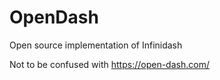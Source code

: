 # OpenDash
Open source implementation of Infinidash

Not to be confused with https://open-dash.com/
